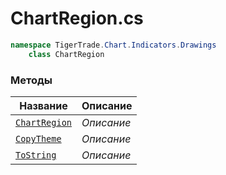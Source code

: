 
# ChartRegion.cs
```csharp
namespace TigerTrade.Chart.Indicators.Drawings  
    class ChartRegion
```

### Методы
| Название | Описание |
| --- | --- |
| [`ChartRegion`](./Методы/ChartRegion.md) | *Описание* |
| [`CopyTheme`](./Методы/CopyTheme.md) | *Описание* |
| [`ToString`](./Методы/ToString.md) | *Описание* |

